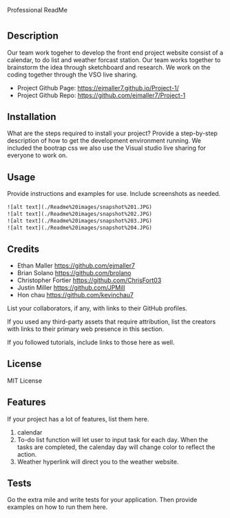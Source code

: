 Professional ReadMe
# <To do list calendar>

## Description

Our team work togeher to develop the front end project website consist of a calendar, to do list and weather forcast station. Our team works together to brainstorm the idea through sketchboard and research. We work on the coding together through the VSO live sharing. 

 * Project Github Page: https://ejmaller7.github.io/Project-1/
 * Project Github Repo: https://github.com/ejmaller7/Project-1


## Installation

What are the steps required to install your project? Provide a step-by-step description of how to get the development environment running.
    We included the bootrap css 
    we also use the Visual studio live sharing for everyone to work on.


## Usage

Provide instructions and examples for use. Include screenshots as needed.

    ![alt text](./Readme%20images/snapshot%201.JPG)
    ![alt text](./Readme%20images/snapshot%202.JPG)
    ![alt text](./Readme%20images/snapshot%203.JPG)
    ![alt text](./Readme%20images/snapshot%204.JPG)

## Credits
 * Ethan Maller  https://github.com/ejmaller7
 * Brian Solano https://github.com/brolano
 * Christopher Fortier  https://github.com/ChrisFort03
 * Justin Miller  https://github.com/JPMill
 * Hon chau  https://github.com/kevinchau7

List your collaborators, if any, with links to their GitHub profiles.

If you used any third-party assets that require attribution, list the creators with links to their primary web presence in this section.

If you followed tutorials, include links to those here as well.

## License

MIT License



## Features

If your project has a lot of features, list them here.
1. calendar 
2. To-do list function will let user to input task for each day. When the tasks are completed, the calenday day will change color to reflect the action. 
3. Weather hyperlink will direct you to the weather website. 


## Tests

Go the extra mile and write tests for your application. Then provide examples on how to run them here.